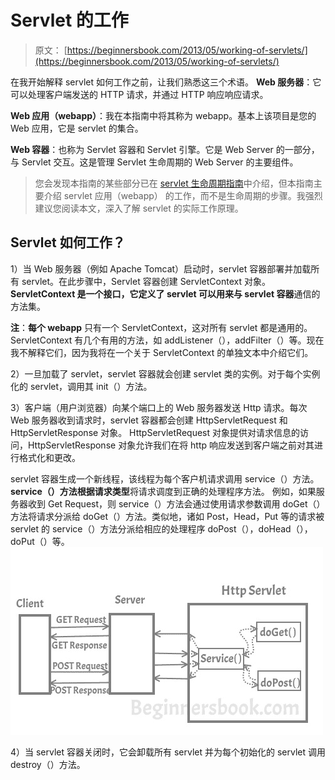 # Servlet 的工作

> 原文： [https://beginnersbook.com/2013/05/working-of-servlets/](https://beginnersbook.com/2013/05/working-of-servlets/)

在我开始解释 servlet 如何工作之前，让我们熟悉这三个术语。
**Web 服务器**：它可以处理客户端发送的 HTTP 请求，并通过 HTTP 响应响应请求。

**Web 应用（webapp）**：我在本指南中将其称为 webapp。基本上该项目是您的 Web 应用，它是 servlet 的集合。

**Web 容器**：也称为 Servlet 容器和 Servlet 引擎。它是 Web Server 的一部分，与 Servlet 交互。这是管理 Servlet 生命周期的 Web Server 的主要组件。

> 您会发现本指南的某些部分已在 [servlet 生命周期指南](https://beginnersbook.com/2013/05/servlet-life-cycle/)中介绍，但本指南主要介绍 servlet 应用（webapp）
> 的工作，而不是生命周期的步骤。我强烈建议您阅读本文，深入了解 servlet 的实际工作原理。

## Servlet 如何工作？

1）当 Web 服务器（例如 Apache Tomcat）启动时，servlet 容器部署并加载所有 servlet。在此步骤中，Servlet 容器创建 ServletContext 对象。 **ServletContext 是一个接口，它定义了 servlet 可以用来与 servlet 容器**通信的方法集。

**注**：**每个 webapp** 只有一个 ServletContext，这对所有 servlet 都是通用的。 ServletContext 有几个有用的方法，如 addListener（），addFilter（）等。现在我不解释它们，因为我将在一个关于 ServletContext 的单独文本中介绍它们。

2）一旦加载了 servlet，servlet 容器就会创建 servlet 类的实例。对于每个实例化的 servlet，调用其 init（）方法。

3）客户端（用户浏览器）向某个端口上的 Web 服务器发送 Http 请求。每次 Web 服务器收到请求时，servlet 容器都会创建 HttpServletRequest 和 HttpServletResponse 对象。 HttpServletRequest 对象提供对请求信息的访问，HttpServletResponse 对象允许我们在将 http 响应发送到客户端之前对其进行格式化和更改。

servlet 容器生成一个新线程，该线程为每个客户机请求调用 service（）方法。 **service（）方法根据请求类型**将请求调度到正确的处理程序方法。
例如，如果服务器收到 Get Request，则 service（）方法会通过使用请求参数调用 doGet（）方法将请求分派给 doGet（）方法。类似地，诸如 Post，Head，Put 等的请求被 servlet 的 service（）方法分派给相应的处理程序 doPost（），doHead（），doPut（）等。
![Http Servlet](img/800e239048bf09e4171bc1a7b1b429a7.jpg)

4）当 servlet 容器关闭时，它会卸载所有 servlet 并为每个初始化的 servlet 调用 destroy（）方法。